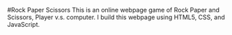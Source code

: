 #Rock Paper Scissors
This is an online webpage game of Rock Paper and Scissors, Player v.s. computer.
I build this webpage using HTML5, CSS, and JavaScript.
